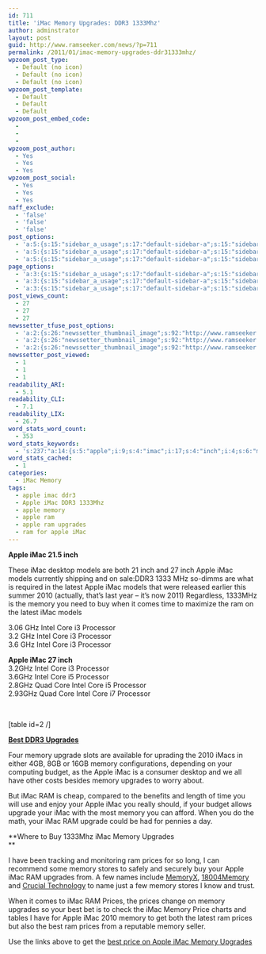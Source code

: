 ```yaml
---
id: 711
title: 'iMac Memory Upgrades: DDR3 1333Mhz'
author: adminstrator
layout: post
guid: http://www.ramseeker.com/news/?p=711
permalink: /2011/01/imac-memory-upgrades-ddr31333mhz/
wpzoom_post_type:
  - Default (no icon)
  - Default (no icon)
  - Default (no icon)
wpzoom_post_template:
  - Default
  - Default
  - Default
wpzoom_post_embed_code:
  - 
  - 
  - 
wpzoom_post_author:
  - Yes
  - Yes
  - Yes
wpzoom_post_social:
  - Yes
  - Yes
  - Yes
naff_exclude:
  - 'false'
  - 'false'
  - 'false'
post_options:
  - 'a:5:{s:15:"sidebar_a_usage";s:17:"default-sidebar-a";s:15:"sidebar_b_usage";s:17:"default-sidebar-b";s:9:"hwa_usage";s:17:"default-headerbar";s:8:"ad_above";s:0:"";s:8:"ad_below";s:0:"";}'
  - 'a:5:{s:15:"sidebar_a_usage";s:17:"default-sidebar-a";s:15:"sidebar_b_usage";s:17:"default-sidebar-b";s:9:"hwa_usage";s:17:"default-headerbar";s:8:"ad_above";s:0:"";s:8:"ad_below";s:0:"";}'
  - 'a:5:{s:15:"sidebar_a_usage";s:17:"default-sidebar-a";s:15:"sidebar_b_usage";s:17:"default-sidebar-b";s:9:"hwa_usage";s:17:"default-headerbar";s:8:"ad_above";s:0:"";s:8:"ad_below";s:0:"";}'
page_options:
  - 'a:3:{s:15:"sidebar_a_usage";s:17:"default-sidebar-a";s:15:"sidebar_b_usage";s:17:"default-sidebar-b";s:9:"hwa_usage";s:17:"default-headerbar";}'
  - 'a:3:{s:15:"sidebar_a_usage";s:17:"default-sidebar-a";s:15:"sidebar_b_usage";s:17:"default-sidebar-b";s:9:"hwa_usage";s:17:"default-headerbar";}'
  - 'a:3:{s:15:"sidebar_a_usage";s:17:"default-sidebar-a";s:15:"sidebar_b_usage";s:17:"default-sidebar-b";s:9:"hwa_usage";s:17:"default-headerbar";}'
post_views_count:
  - 27
  - 27
  - 27
newssetter_tfuse_post_options:
  - 'a:2:{s:26:"newssetter_thumbnail_image";s:92:"http://www.ramseeker.com/wp-content/uploads/2011/01/Screen-shot-2011-03-25-at-9.12.36-AM.png";s:24:"newssetter_disable_image";s:4:"true";}'
  - 'a:2:{s:26:"newssetter_thumbnail_image";s:92:"http://www.ramseeker.com/wp-content/uploads/2011/01/Screen-shot-2011-03-25-at-9.12.36-AM.png";s:24:"newssetter_disable_image";s:4:"true";}'
  - 'a:2:{s:26:"newssetter_thumbnail_image";s:92:"http://www.ramseeker.com/wp-content/uploads/2011/01/Screen-shot-2011-03-25-at-9.12.36-AM.png";s:24:"newssetter_disable_image";s:4:"true";}'
newssetter_post_viewed:
  - 1
  - 1
  - 1
readability_ARI:
  - 5.1
readability_CLI:
  - 7.1
readability_LIX:
  - 26.7
word_stats_word_count:
  - 353
word_stats_keywords:
  - 's:237:"a:14:{s:5:"apple";i:9;s:4:"imac";i:17;s:4:"inch";i:4;s:6:"models";i:4;s:6:"latest";i:3;i:2010;i:3;s:6:"memory";i:13;s:5:"intel";i:7;s:4:"core";i:9;s:9:"processor";i:7;s:4:"best";i:4;s:8:"upgrades";i:6;s:7:"upgrade";i:3;s:6:"prices";i:5;}";'
word_stats_cached:
  - 1
categories:
  - iMac Memory
tags:
  - apple imac ddr3
  - Apple iMac DDR3 1333Mhz
  - apple memory
  - apple ram
  - apple ram upgrades
  - ram for apple iMac
---
```

**Apple iMac 21.5 inch**

These iMac desktop models are both 21 inch and 27 inch Apple iMac models currently shipping and on sale:DDR3 1333 MHz so-dimms are what is required in the latest Apple iMac models that were released earlier this summer 2010 (actually, that&#8217;s last year &#8211; it&#8217;s now 2011) Regardless, 1333MHz is the memory you need to buy when it comes time to maximize the ram on the latest iMac models

3.06 GHz Intel Core i3 Processor  
3.2 GHz Intel Core i3 Processor  
3.6 GHz Intel Core i3 Processor

**Apple iMac 27 inch**  
3.2GHz Intel Core i3 Processor  
3.6GHz Intel Core i5 Processor  
2.8GHz Quad Core Intel Core i5 Processor  
2.93GHz Quad Core Intel Core i7 Processor

&nbsp;

[table id=2 /]

****[Best DDR3 Upgrades][1]****

Four memory upgrade slots are available for uprading the 2010 iMacs in either 4GB, 8GB or 16GB memory configurations, depending on your computing budget, as the Apple iMac is a consumer desktop and we all have other costs besides memory upgrades to worry about.

But iMac RAM is cheap, compared to the benefits and length of time you will use and enjoy your Apple iMac you really should, if your budget allows upgrade your iMac with the most memory you can afford. When you do the math, your iMac RAM upgrade could be had for pennies a day.

**Where to Buy 1333Mhz iMac Memory Upgrades  
**

I have been tracking and monitoring ram prices for so long, I can recommend some memory stores to safely and securely buy your Apple iMac RAM upgrades from. A few names include [MemoryX][2], [18004Memory][3] and [Crucial Technology][4] to name just a few memory stores I know and trust.

When it comes to iMac RAM Prices, the prices change on memory upgrades so your best bet is to check the iMac Memory Price charts and tables I have for Apple iMac 2010 memory to get both the latest ram prices but also the best ram prices from a reputable memory seller.

Use the links above to get the [best price on Apple iMac Memory Upgrades][5]

 [1]: http://www.amazon.com/gp/product/B000F6KQ7G/ref=as_li_ss_tl?ie=UTF8&tag=ramseeker-20&linkCode=as2&camp=1789&creative=390957&creativeASIN=B000F6KQ7G
 [2]: http://www.ramseeker.com/memoryx
 [3]: http://www.ramseeker.com/1800
 [4]: http://www.ramseeker.com/crucial
 [5]: http://www.ramseeker.com